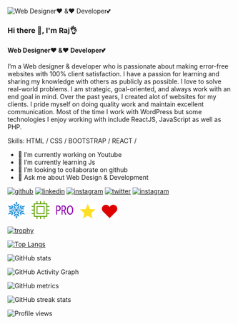 ![Web Designer❤ &❤ Developer💕](https://scontent.fdac31-1.fna.fbcdn.net/v/t39.30808-6/268993704_152818950415250_939437733352281538_n.jpg?_nc_cat=100&ccb=1-7&_nc_sid=174925&_nc_eui2=AeGLx7jFJXWI394oSpcLdRYP9MS8oe3fOqX0xLyh7d86pVzTHPB0C2u1F_UkWvYmBwDS8nC1EXKUFfAtABGxJKa_&_nc_ohc=Pz51G1u22_IAX85ufUF&tn=3FUSiW0pksg6-XFR&_nc_ht=scontent.fdac31-1.fna&oh=00_AT8VB5bEG5-OsfLEZYx_UH38Qfkm3X8PAWvSF5O0qjM76A&oe=62B53124)

### Hi there 👋, I'm Raj👌
#### Web Designer❤ &❤ Developer💕


I’m a Web designer & developer who is passionate about making error-free websites with 100% client satisfaction. I have a passion for learning and sharing my knowledge with others as publicly as possible. I love to solve real-world problems. I am strategic, goal-oriented, and always work with an end goal in mind. Over the past years, I created alot of websites for my clients. I pride myself on doing quality work and maintain excellent communication. Most of the time I work with WordPress but some technologies I enjoy working with include ReactJS, JavaScript as well as PHP.

Skills:  HTML / CSS / BOOTSTRAP / REACT /

- 🔭 I’m currently working on Youtube 
- 🌱 I’m currently learning Js 
- 👯 I’m looking to collaborate on github 
- 💬 Ask me about Web Design & Development 


[<img src='https://cdn.jsdelivr.net/npm/simple-icons@3.0.1/icons/github.svg' alt='github' height='40'>](https://github.com/JBRajib)  [<img src='https://cdn.jsdelivr.net/npm/simple-icons@3.0.1/icons/linkedin.svg' alt='linkedin' height='40'>](https://www.linkedin.com/in/Rajib_Debnath_Raj/)  [<img src='https://cdn.jsdelivr.net/npm/simple-icons@3.0.1/icons/instagram.svg' alt='instagram' height='40'>](https://www.instagram.com/rajib_debnath_raj/)  [<img src='https://cdn.jsdelivr.net/npm/simple-icons@3.0.1/icons/twitter.svg' alt='twitter' height='40'>](https://twitter.com/@raj_jbrajib)  [<img src='https://cdn.jsdelivr.net/npm/simple-icons@3.0.1/icons/instagram.svg' alt='instagram' height='40'>](rajib_debnath_raj)  

<a href='https://archiveprogram.github.com/'><img src='https://raw.githubusercontent.com/acervenky/animated-github-badges/master/assets/acbadge.gif' width='40' height='40'></a> <a href='https://docs.github.com/en/developers'><img src='https://raw.githubusercontent.com/acervenky/animated-github-badges/master/assets/devbadge.gif' width='40' height='40'></a> <a href='https://github.com/pricing'><img src='https://raw.githubusercontent.com/acervenky/animated-github-badges/master/assets/pro.gif' width='40' height='40'></a> <a href='https://stars.github.com/'><img src='https://raw.githubusercontent.com/acervenky/animated-github-badges/master/assets/starbadge.gif' width='35' height='35'></a> <a href='https://docs.github.com/en/github/supporting-the-open-source-community-with-github-sponsors'><img src='https://raw.githubusercontent.com/acervenky/animated-github-badges/master/assets/sponsorbadge.gif' width='35' height='35'></a> 

[![trophy](https://github-profile-trophy.vercel.app/?username=JBRajib)](https://github.com/ryo-ma/github-profile-trophy)

[![Top Langs](https://github-readme-stats.vercel.app/api/top-langs/?username=JBRajib)](https://github.com/anuraghazra/github-readme-stats)

![GitHub stats](https://github-readme-stats.vercel.app/api?username=JBRajib&show_icons=true&count_private=true)  

![GitHub Activity Graph](https://activity-graph.herokuapp.com/graph?username=JBRajib)  

![GitHub metrics](https://metrics.lecoq.io/JBRajib)  

![GitHub streak stats](https://github-readme-streak-stats.herokuapp.com/?user=JBRajib)  

![Profile views](https://gpvc.arturio.dev/JBRajib)  
